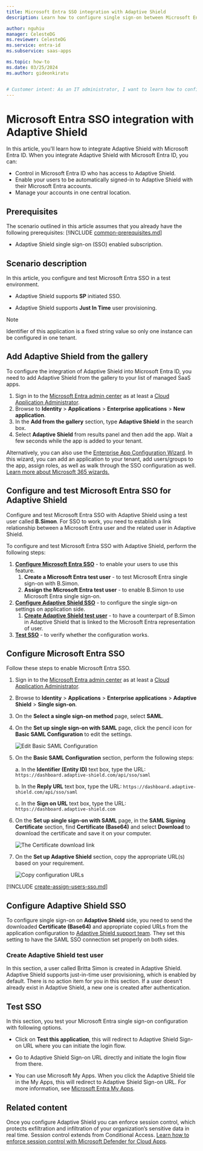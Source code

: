 ```yaml
---
title: Microsoft Entra SSO integration with Adaptive Shield
description: Learn how to configure single sign-on between Microsoft Entra ID and Adaptive Shield.

author: nguhiu
manager: CelesteDG
ms.reviewer: CelesteDG
ms.service: entra-id
ms.subservice: saas-apps

ms.topic: how-to
ms.date: 03/25/2024
ms.author: gideonkiratu


# Customer intent: As an IT administrator, I want to learn how to configure single sign-on between Microsoft Entra ID and Adaptive Shield so that I can control who has access to Adaptive Shield, enable automatic sign-in with Microsoft Entra accounts, and manage my accounts in one central location.
---
```


# Microsoft Entra SSO integration with Adaptive Shield

In this article,  you'll learn how to integrate Adaptive Shield with Microsoft Entra ID. When you integrate Adaptive Shield with Microsoft Entra ID, you can:

* Control in Microsoft Entra ID who has access to Adaptive Shield.
* Enable your users to be automatically signed-in to Adaptive Shield with their Microsoft Entra accounts.
* Manage your accounts in one central location.

## Prerequisites
The scenario outlined in this article assumes that you already have the following prerequisites:
[!INCLUDE [common-prerequisites.md](~/identity/saas-apps/includes/common-prerequisites.md)]
* Adaptive Shield single sign-on (SSO) enabled subscription.

## Scenario description

In this article,  you configure and test Microsoft Entra SSO in a test environment.

* Adaptive Shield supports **SP** initiated SSO.

* Adaptive Shield supports **Just In Time** user provisioning.

> [!NOTE]
> Identifier of this application is a fixed string value so only one instance can be configured in one tenant.

## Add Adaptive Shield from the gallery

To configure the integration of Adaptive Shield into Microsoft Entra ID, you need to add Adaptive Shield from the gallery to your list of managed SaaS apps.

1. Sign in to the [Microsoft Entra admin center](https://entra.microsoft.com) as at least a [Cloud Application Administrator](~/identity/role-based-access-control/permissions-reference.md#cloud-application-administrator).
1. Browse to **Identity** > **Applications** > **Enterprise applications** > **New application**.
1. In the **Add from the gallery** section, type **Adaptive Shield** in the search box.
1. Select **Adaptive Shield** from results panel and then add the app. Wait a few seconds while the app is added to your tenant.

 Alternatively, you can also use the [Enterprise App Configuration Wizard](https://portal.office.com/AdminPortal/home?Q=Docs#/azureadappintegration). In this wizard, you can add an application to your tenant, add users/groups to the app, assign roles, as well as walk through the SSO configuration as well. [Learn more about Microsoft 365 wizards.](/microsoft-365/admin/misc/azure-ad-setup-guides)

<a name='configure-and-test-azure-ad-sso-for-adaptive-shield'></a>

## Configure and test Microsoft Entra SSO for Adaptive Shield

Configure and test Microsoft Entra SSO with Adaptive Shield using a test user called **B.Simon**. For SSO to work, you need to establish a link relationship between a Microsoft Entra user and the related user in Adaptive Shield.

To configure and test Microsoft Entra SSO with Adaptive Shield, perform the following steps:

1. **[Configure Microsoft Entra SSO](#configure-azure-ad-sso)** - to enable your users to use this feature.
    1. **Create a Microsoft Entra test user** - to test Microsoft Entra single sign-on with B.Simon.
    1. **Assign the Microsoft Entra test user** - to enable B.Simon to use Microsoft Entra single sign-on.
1. **[Configure Adaptive Shield SSO](#configure-adaptive-shield-sso)** - to configure the single sign-on settings on application side.
    1. **[Create Adaptive Shield test user](#create-adaptive-shield-test-user)** - to have a counterpart of B.Simon in Adaptive Shield that is linked to the Microsoft Entra representation of user.
1. **[Test SSO](#test-sso)** - to verify whether the configuration works.

<a name='configure-azure-ad-sso'></a>

## Configure Microsoft Entra SSO

Follow these steps to enable Microsoft Entra SSO.

1. Sign in to the [Microsoft Entra admin center](https://entra.microsoft.com) as at least a [Cloud Application Administrator](~/identity/role-based-access-control/permissions-reference.md#cloud-application-administrator).
1. Browse to **Identity** > **Applications** > **Enterprise applications** > **Adaptive Shield** > **Single sign-on**.
1. On the **Select a single sign-on method** page, select **SAML**.
1. On the **Set up single sign-on with SAML** page, click the pencil icon for **Basic SAML Configuration** to edit the settings.

   ![Edit Basic SAML Configuration](common/edit-urls.png)

1. On the **Basic SAML Configuration** section, perform the following steps:

    a. In the **Identifier (Entity ID)** text box, type the URL: `https://dashboard.adaptive-shield.com/api/sso/saml`

	b. In the **Reply URL** text box, type the URL: `https://dashboard.adaptive-shield.com/api/sso/saml`
    
    c. In the **Sign on URL** text box, type the URL:   `https://dashboard.adaptive-shield.com`

1. On the **Set up single sign-on with SAML** page, in the **SAML Signing Certificate** section,  find **Certificate (Base64)** and select **Download** to download the certificate and save it on your computer.

	![The Certificate download link](common/certificatebase64.png)

1. On the **Set up Adaptive Shield** section, copy the appropriate URL(s) based on your requirement.

	![Copy configuration URLs](common/copy-configuration-urls.png)

<a name='create-an-azure-ad-test-user'></a>

[!INCLUDE [create-assign-users-sso.md](~/identity/saas-apps/includes/create-assign-users-sso.md)]

## Configure Adaptive Shield SSO

To configure single sign-on on **Adaptive Shield** side, you need to send the downloaded **Certificate (Base64)** and appropriate copied URLs from the application configuration to [Adaptive Shield support team](mailto:support@adaptive-shield.com). They set this setting to have the SAML SSO connection set properly on both sides.

### Create Adaptive Shield test user

In this section, a user called Britta Simon is created in Adaptive Shield. Adaptive Shield supports just-in-time user provisioning, which is enabled by default. There is no action item for you in this section. If a user doesn't already exist in Adaptive Shield, a new one is created after authentication.

## Test SSO 

In this section, you test your Microsoft Entra single sign-on configuration with following options. 

* Click on **Test this application**, this will redirect to Adaptive Shield Sign-on URL where you can initiate the login flow. 

* Go to Adaptive Shield Sign-on URL directly and initiate the login flow from there.

* You can use Microsoft My Apps. When you click the Adaptive Shield tile in the My Apps, this will redirect to Adaptive Shield Sign-on URL. For more information, see [Microsoft Entra My Apps](/azure/active-directory/manage-apps/end-user-experiences#azure-ad-my-apps).

## Related content

Once you configure Adaptive Shield you can enforce session control, which protects exfiltration and infiltration of your organization’s sensitive data in real time. Session control extends from Conditional Access. [Learn how to enforce session control with Microsoft Defender for Cloud Apps](/cloud-app-security/proxy-deployment-aad).
